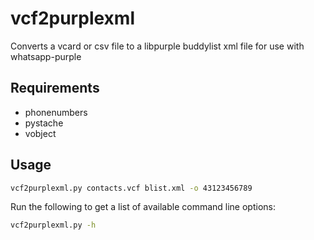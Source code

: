 vcf2purplexml
=============
Converts a vcard or csv file to a libpurple buddylist xml file for use with whatsapp-purple

Requirements
-----
- phonenumbers
- pystache
- vobject

Usage
-----
```bash
vcf2purplexml.py contacts.vcf blist.xml -o 43123456789
```

Run the following to get a list of available command line options:

```bash
vcf2purplexml.py -h
```

